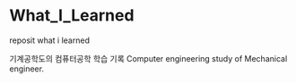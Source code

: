 # What_I_Learned
reposit what i learned

기계공학도의 컴퓨터공학 학습 기록
Computer engineering study of Mechanical engineer.

